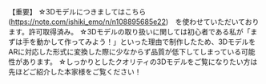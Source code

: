 【重要】
☆3Dモデルにつきましてはこちら　(https://note.com/ishiki_emo/n/n108895685e22)　を使わせていただいております。許可取得済み。
☆3Dモデルの取り扱いに関しては初心者である私が「まずは手を動かして作ってみよう！」といった理由で制作したため、3DモデルをARに対応した形式に変換した際に少なからず品質が低下してしまっている可能性があります。
☆しっかりとしたクオリティの3Dモデルをご覧になりたい方は先ほどご紹介した本家様をご覧ください！

